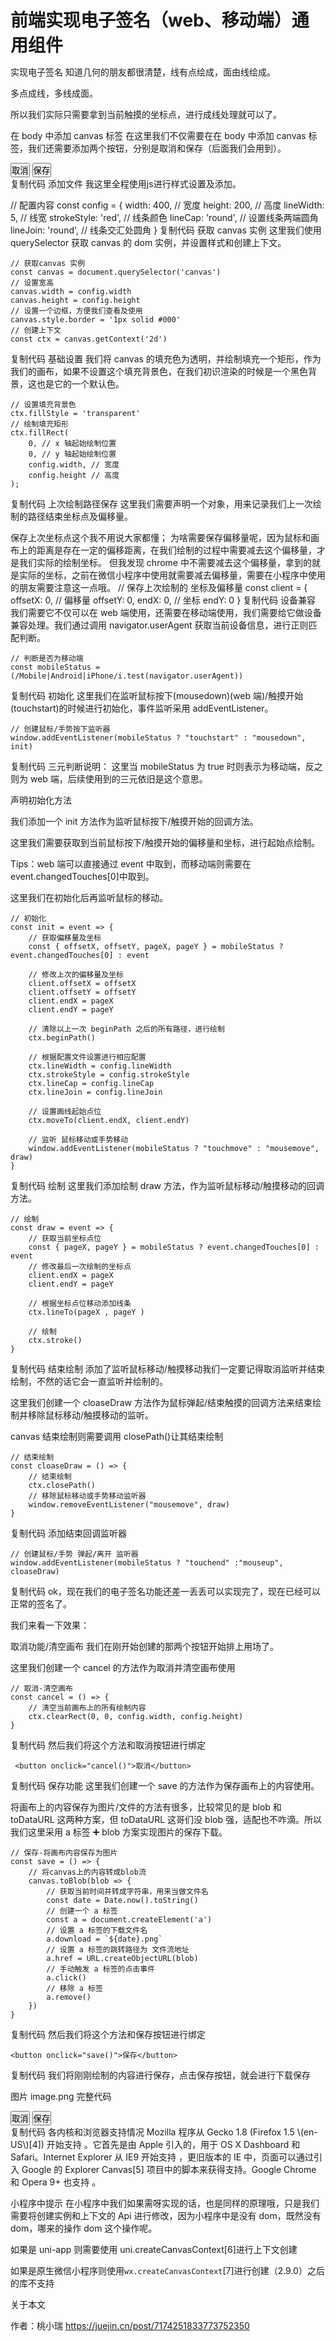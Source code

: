 # 前端实现电子签名（web、移动端）通用组件

实现电子签名
知道几何的朋友都很清楚，线有点绘成，面由线绘成。

多点成线，多线成面。

所以我们实际只需要拿到当前触摸的坐标点，进行成线处理就可以了。

在 body 中添加 canvas 标签
在这里我们不仅需要在在 body 中添加 canvas 标签，我们还需要添加两个按钮，分别是取消和保存（后面我们会用到）。

<body>
    <canvas></canvas>
    <div>
        <button>取消</button>
        <button>保存</button>
    </div>
</body>
复制代码
添加文件
我这里全程使用js进行样式设置及添加。

// 配置内容
const config = {
width: 400, // 宽度
height: 200, // 高度
lineWidth: 5, // 线宽
strokeStyle: 'red', // 线条颜色
lineCap: 'round', // 设置线条两端圆角
lineJoin: 'round', // 线条交汇处圆角
}
复制代码
获取 canvas 实例
这里我们使用 querySelector 获取 canvas 的 dom 实例，并设置样式和创建上下文。

    // 获取canvas 实例
    const canvas = document.querySelector('canvas')
    // 设置宽高
    canvas.width = config.width
    canvas.height = config.height
    // 设置一个边框，方便我们查看及使用
    canvas.style.border = '1px solid #000'
    // 创建上下文
    const ctx = canvas.getContext('2d')

复制代码
基础设置
我们将 canvas 的填充色为透明，并绘制填充一个矩形，作为我们的画布，如果不设置这个填充背景色，在我们初识渲染的时候是一个黑色背景，这也是它的一个默认色。

    // 设置填充背景色
    ctx.fillStyle = 'transparent'
    // 绘制填充矩形
    ctx.fillRect(
        0, // x 轴起始绘制位置
        0, // y 轴起始绘制位置
        config.width, // 宽度
        config.height // 高度
    );

复制代码
上次绘制路径保存
这里我们需要声明一个对象，用来记录我们上一次绘制的路径结束坐标点及偏移量。

保存上次坐标点这个我不用说大家都懂；
为啥需要保存偏移量呢，因为鼠标和画布上的距离是存在一定的偏移距离，在我们绘制的过程中需要减去这个偏移量，才是我们实际的绘制坐标。
但我发现 chrome 中不需要减去这个偏移量，拿到的就是实际的坐标，之前在微信小程序中使用就需要减去偏移量，需要在小程序中使用的朋友需要注意这一点哦。
// 保存上次绘制的 坐标及偏移量
const client = {
offsetX: 0, // 偏移量
offsetY: 0,
endX: 0, // 坐标
endY: 0
}
复制代码
设备兼容
我们需要它不仅可以在 web 端使用，还需要在移动端使用，我们需要给它做设备兼容处理。我们通过调用 navigator.userAgent 获取当前设备信息，进行正则匹配判断。

    // 判断是否为移动端
    const mobileStatus = (/Mobile|Android|iPhone/i.test(navigator.userAgent))

复制代码
初始化
这里我们在监听鼠标按下(mousedown)(web 端)/触摸开始(touchstart)的时候进行初始化，事件监听采用 addEventListener。

    // 创建鼠标/手势按下监听器
    window.addEventListener(mobileStatus ? "touchstart" : "mousedown", init)

复制代码
三元判断说明： 这里当 mobileStatus 为 true 时则表示为移动端，反之则为 web 端，后续使用到的三元依旧是这个意思。

声明初始化方法

我们添加一个 init 方法作为监听鼠标按下/触摸开始的回调方法。

这里我们需要获取到当前鼠标按下/触摸开始的偏移量和坐标，进行起始点绘制。

Tips：web 端可以直接通过 event 中取到，而移动端则需要在 event.changedTouches[0]中取到。

这里我们在初始化后再监听鼠标的移动。

    // 初始化
    const init = event => {
        // 获取偏移量及坐标
        const { offsetX, offsetY, pageX, pageY } = mobileStatus ? event.changedTouches[0] : event

        // 修改上次的偏移量及坐标
        client.offsetX = offsetX
        client.offsetY = offsetY
        client.endX = pageX
        client.endY = pageY

        // 清除以上一次 beginPath 之后的所有路径，进行绘制
        ctx.beginPath()

        // 根据配置文件设置进行相应配置
        ctx.lineWidth = config.lineWidth
        ctx.strokeStyle = config.strokeStyle
        ctx.lineCap = config.lineCap
        ctx.lineJoin = config.lineJoin

        // 设置画线起始点位
        ctx.moveTo(client.endX, client.endY)

        // 监听 鼠标移动或手势移动
        window.addEventListener(mobileStatus ? "touchmove" : "mousemove", draw)
    }

复制代码
绘制
这里我们添加绘制 draw 方法，作为监听鼠标移动/触摸移动的回调方法。

    // 绘制
    const draw = event => {
        // 获取当前坐标点位
        const { pageX, pageY } = mobileStatus ? event.changedTouches[0] : event
        // 修改最后一次绘制的坐标点
        client.endX = pageX
        client.endY = pageY

        // 根据坐标点位移动添加线条
        ctx.lineTo(pageX , pageY )

        // 绘制
        ctx.stroke()
    }

复制代码
结束绘制
添加了监听鼠标移动/触摸移动我们一定要记得取消监听并结束绘制，不然的话它会一直监听并绘制的。

这里我们创建一个 cloaseDraw 方法作为鼠标弹起/结束触摸的回调方法来结束绘制并移除鼠标移动/触摸移动的监听。

canvas 结束绘制则需要调用 closePath()让其结束绘制

    // 结束绘制
    const cloaseDraw = () => {
        // 结束绘制
        ctx.closePath()
        // 移除鼠标移动或手势移动监听器
        window.removeEventListener("mousemove", draw)
    }

复制代码
添加结束回调监听器

    // 创建鼠标/手势 弹起/离开 监听器
    window.addEventListener(mobileStatus ? "touchend" :"mouseup", cloaseDraw)

复制代码
ok，现在我们的电子签名功能还差一丢丢可以实现完了，现在已经可以正常的签名了。

我们来看一下效果：

取消功能/清空画布
我们在刚开始创建的那两个按钮开始排上用场了。

这里我们创建一个 cancel 的方法作为取消并清空画布使用

    // 取消-清空画布
    const cancel = () => {
        // 清空当前画布上的所有绘制内容
        ctx.clearRect(0, 0, config.width, config.height)
    }

复制代码
然后我们将这个方法和取消按钮进行绑定

     <button onclick="cancel()">取消</button>

复制代码
保存功能
这里我们创建一个 save 的方法作为保存画布上的内容使用。

将画布上的内容保存为图片/文件的方法有很多，比较常见的是 blob 和 toDataURL 这两种方案，但 toDataURL 这哥们没 blob 强，适配也不咋滴。所以我们这里采用 a 标签 ➕ blob 方案实现图片的保存下载。

    // 保存-将画布内容保存为图片
    const save = () => {
        // 将canvas上的内容转成blob流
        canvas.toBlob(blob => {
            // 获取当前时间并转成字符串，用来当做文件名
            const date = Date.now().toString()
            // 创建一个 a 标签
            const a = document.createElement('a')
            // 设置 a 标签的下载文件名
            a.download = `${date}.png`
            // 设置 a 标签的跳转路径为 文件流地址
            a.href = URL.createObjectURL(blob)
            // 手动触发 a 标签的点击事件
            a.click()
            // 移除 a 标签
            a.remove()
        })
    }

复制代码
然后我们将这个方法和保存按钮进行绑定

    <button onclick="save()">保存</button>

复制代码
我们将刚刚绘制的内容进行保存，点击保存按钮，就会进行下载保存

图片
image.png
完整代码

<!DOCTYPE html>
<html lang="en">
<head>
    <meta charset="UTF-8">
    <meta http-equiv="X-UA-Compatible" content="IE=edge">
    <meta name="viewport" content="width=device-width, initial-scale=1.0">
    <title>Document</title>
    <style>
        * {
            margin: 0;
            padding: 0;
        }
    </style>
</head>
<body>
    <canvas></canvas>
    <div>
        <button onclick="cancel()">取消</button>
        <button onclick="save()">保存</button>
    </div>
</body>
<script>
    // 配置内容
    const config = {
        width: 400, // 宽度
        height: 200, // 高度
        lineWidth: 5, // 线宽
        strokeStyle: 'red', // 线条颜色
        lineCap: 'round', // 设置线条两端圆角
        lineJoin: 'round', // 线条交汇处圆角
    }

    // 获取canvas 实例
    const canvas = document.querySelector('canvas')
    // 设置宽高
    canvas.width = config.width
    canvas.height = config.height
    // 设置一个边框
    canvas.style.border = '1px solid #000'
    // 创建上下文
    const ctx = canvas.getContext('2d')

    // 设置填充背景色
    ctx.fillStyle = 'transparent'
    // 绘制填充矩形
    ctx.fillRect(
        0, // x 轴起始绘制位置
        0, // y 轴起始绘制位置
        config.width, // 宽度
        config.height // 高度
    );

    // 保存上次绘制的 坐标及偏移量
    const client = {
        offsetX: 0, // 偏移量
        offsetY: 0,
        endX: 0, // 坐标
        endY: 0
    }

    // 判断是否为移动端
    const mobileStatus = (/Mobile|Android|iPhone/i.test(navigator.userAgent))

    // 初始化
    const init = event => {
        // 获取偏移量及坐标
        const { offsetX, offsetY, pageX, pageY } = mobileStatus ? event.changedTouches[0] : event

        // 修改上次的偏移量及坐标
        client.offsetX = offsetX
        client.offsetY = offsetY
        client.endX = pageX
        client.endY = pageY

        // 清除以上一次 beginPath 之后的所有路径，进行绘制
        ctx.beginPath()
        // 根据配置文件设置相应配置
        ctx.lineWidth = config.lineWidth
        ctx.strokeStyle = config.strokeStyle
        ctx.lineCap = config.lineCap
        ctx.lineJoin = config.lineJoin
        // 设置画线起始点位
        ctx.moveTo(client.endX, client.endY)
        // 监听 鼠标移动或手势移动
        window.addEventListener(mobileStatus ? "touchmove" : "mousemove", draw)
    }
    // 绘制
    const draw = event => {
        // 获取当前坐标点位
        const { pageX, pageY } = mobileStatus ? event.changedTouches[0] : event
        // 修改最后一次绘制的坐标点
        client.endX = pageX
        client.endY = pageY

        // 根据坐标点位移动添加线条
        ctx.lineTo(pageX , pageY )

        // 绘制
        ctx.stroke()
    }
    // 结束绘制
    const cloaseDraw = () => {
        // 结束绘制
        ctx.closePath()
        // 移除鼠标移动或手势移动监听器
        window.removeEventListener("mousemove", draw)
    }
    // 创建鼠标/手势按下监听器
    window.addEventListener(mobileStatus ? "touchstart" : "mousedown", init)
    // 创建鼠标/手势 弹起/离开 监听器
    window.addEventListener(mobileStatus ? "touchend" :"mouseup", cloaseDraw)

    // 取消-清空画布
    const cancel = () => {
        // 清空当前画布上的所有绘制内容
        ctx.clearRect(0, 0, config.width, config.height)
    }
    // 保存-将画布内容保存为图片
    const save = () => {
        // 将canvas上的内容转成blob流
        canvas.toBlob(blob => {
            // 获取当前时间并转成字符串，用来当做文件名
            const date = Date.now().toString()
            // 创建一个 a 标签
            const a = document.createElement('a')
            // 设置 a 标签的下载文件名
            a.download = `${date}.png`
            // 设置 a 标签的跳转路径为 文件流地址
            a.href = URL.createObjectURL(blob)
            // 手动触发 a 标签的点击事件
            a.click()
            // 移除 a 标签
            a.remove()
        })
    }

</script>
</html>
复制代码
各内核和浏览器支持情况
Mozilla 程序从 Gecko 1.8 (Firefox 1.5 \(en-US\)[4]) 开始支持 <canvas>。它首先是由 Apple 引入的，用于 OS X Dashboard 和 Safari。Internet Explorer 从 IE9 开始支持<canvas> ，更旧版本的 IE 中，页面可以通过引入 Google 的 Explorer Canvas[5] 项目中的脚本来获得<canvas>支持。Google Chrome 和 Opera 9+ 也支持 <canvas>。

小程序中提示
在小程序中我们如果需呀实现的话，也是同样的原理哦，只是我们需要将创建实例和上下文的 Api 进行修改，因为小程序中是没有 dom，既然没有 dom，哪来的操作 dom 这个操作呢。

如果是 uni-app 则需要使用 uni.createCanvasContext[6]进行上下文创建

如果是原生微信小程序则使用`wx.createCanvasContext`[7]进行创建（2.9.0）之后的库不支持

关于本文

作者：桃小瑞
https://juejin.cn/post/7174251833773752350
